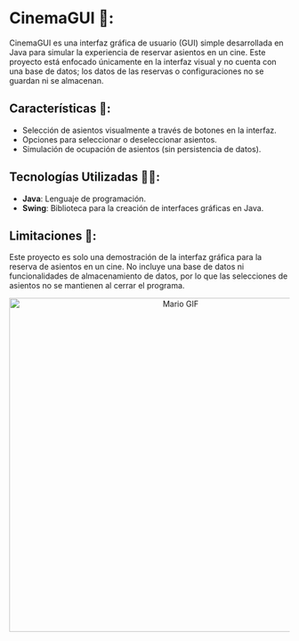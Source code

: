 # CinemaGUI 🍿:

CinemaGUI es una interfaz gráfica de usuario (GUI) simple desarrollada en Java para simular la experiencia de reservar asientos en un cine.
Este proyecto está enfocado únicamente en la interfaz visual y no cuenta con una base de datos; los datos de las reservas o configuraciones no se guardan ni se almacenan.

## Características 🎥:
- Selección de asientos visualmente a través de botones en la interfaz.
- Opciones para seleccionar o deseleccionar asientos.
- Simulación de ocupación de asientos (sin persistencia de datos).
  
## Tecnologías Utilizadas 👨‍💻:
- **Java**: Lenguaje de programación.
- **Swing**: Biblioteca para la creación de interfaces gráficas en Java.

## Limitaciones 🤕:
Este proyecto es solo una demostración de la interfaz gráfica para la reserva de asientos en un cine.
No incluye una base de datos ni funcionalidades de almacenamiento de datos, por lo que las selecciones de asientos no se mantienen al cerrar el programa.

<div align="center">
  <img src="https://www.rhein-main-universitaeten.de/sites/default/files/field_project_image/Travolta_Cinema.gif" alt="Mario GIF" width="600" /> 
</div>
